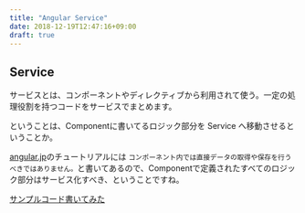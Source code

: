 ```yaml
---
title: "Angular Service"
date: 2018-12-19T12:47:16+09:00
draft: true
---
```


## Service
サービスとは、コンポーネントやディレクティブから利用されて使う。一定の処理役割を持つコードをサービスでまとめます。

ということは、Componentに書いてるロジック部分を Service へ移動させるということか。

[angular.jp](https://angular.jp/)のチュートリアルには
`コンポーネント内では直接データの取得や保存を行うべきではありません。`と書いてあるので、Componentで定義されたすべてのロジック部分はサービス化すべき、ということですね。

[サンプルコード書いてみた](https://stackblitz.com/edit/service-try)

